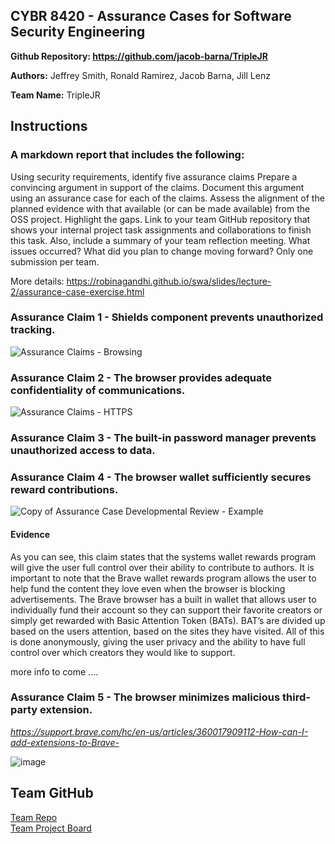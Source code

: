 ## CYBR 8420 - Assurance Cases for Software Security Engineering

**Github Repository: https://github.com/jacob-barna/TripleJR**

**Authors:** Jeffrey Smith, Ronald Ramirez, Jacob Barna, Jill Lenz

**Team Name:** TripleJR

## Instructions
### A markdown report that includes the following:

Using security requirements, identify five assurance claims
Prepare a convincing argument in support of the claims. Document this argument using an assurance case for each of the claims.
Assess the alignment of the planned evidence with that available (or can be made available) from the OSS project. Highlight the gaps.
Link to your team GitHub repository that shows your internal project task assignments and collaborations to finish this task. Also, include a summary of your team reflection meeting. What issues occurred? What did you plan to change moving forward? 
Only one submission per team.

More details: https://robinagandhi.github.io/swa/slides/lecture-2/assurance-case-exercise.html

### Assurance Claim 1 - Shields component prevents unauthorized tracking.
![Assurance Claims - Browsing](https://user-images.githubusercontent.com/25576618/66617138-70698d00-eb99-11e9-887a-4339726b8dbf.png)


### Assurance Claim 2 - The browser provides adequate confidentiality of communications.
![Assurance Claims - HTTPS](https://user-images.githubusercontent.com/31263469/66530292-c02e5280-eacc-11e9-9ade-b7812f1d1f4b.png)


### Assurance Claim 3 - The built-in password manager prevents unauthorized access to data. 
### Assurance Claim 4 - The browser wallet sufficiently secures reward contributions.   

![Copy of Assurance Case Developmental Review - Example](https://user-images.githubusercontent.com/45551925/66283716-2aa38080-e88a-11e9-85f0-cf60db70fbe0.png)

#### Evidence 

As you can see, this claim states that the systems wallet rewards program will give the user full control over their ability to contribute to authors. It is important to note that the Brave wallet rewards program allows the user to help fund the content they love even when the browser is blocking advertisements. The Brave browser has a built in wallet that allows user to individually fund their account so they can support their favorite creators or simply get rewarded with Basic Attention Token (BATs). BAT’s are divided up based on the users attention, based on the sites they have visited. All of this is done anonymously, giving the user privacy and the ability to have full control over which creators they would like to support. 

more info to come ....

### Assurance Claim 5 - The browser minimizes malicious third-party extension.  

*https://support.brave.com/hc/en-us/articles/360017909112-How-can-I-add-extensions-to-Brave-*



![image](https://user-images.githubusercontent.com/45551925/66178974-cf288700-e62c-11e9-9955-7fa63e48c7a7.png)



## Team GitHub 
[Team Repo](https://github.com/jacob-barna/TripleJR)  
[Team Project Board](https://github.com/jacob-barna/TripleJR/projects/3)  
